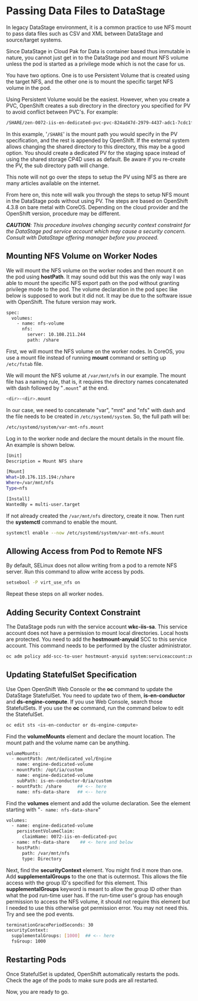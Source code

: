 # Passing Data Files to DataStage

In legacy DataStage environment, it is a common practice to use NFS mount to pass data files such as CSV and XML between DataStage and source/target systems.

Since DataStage in Cloud Pak for Data is container based thus immutable in nature, you cannot just get in to the DataStage pod and mount NFS volume unless the pod is started as a privilege mode which is not the case for us.

You have two options. One is to use Persistent Volume that is created using the target NFS, and the other one is to mount the specific target NFS volume in the pod.

Using Persistent Volume would be the easiest. However, when you create a PVC, OpenShift creates a sub directory in the directory you specified for PV to avoid conflict between PVC's. For example:

```bash
/SHARE/zen-0072-iis-en-dedicated-pvc-pvc-824ad47d-2979-4437-adc1-7cdc1fae80db
```

In this example, '`/SHARE`' is the mount path you would specify in the PV specification, and the rest is appended by OpenShift. If the external system allows changing the shared directory to this directory, this may be a good option. You should create a dedicated PV for the staging space instead of using the shared storage CP4D uses as default. Be aware if you re-create the PV, the sub directory path will change.

This note will not go over the steps to setup the PV using NFS as there are many articles available on the internet.

From here on, this note will walk you through the steps to setup NFS mount in the DataStage pods without using PV. The steps are based on OpenShift 4.3.8 on bare metal with CoreOS. Depending on the cloud provider and the OpenShift version, procedure may be different.

***CAUTION**: This procedure involves changing security context constraint for the DataStage pod service account which may cause a security concern. Consult with DataStage offering manager before you proceed.*

## Mounting NFS Volume on Worker Nodes

We will mount the NFS volume on the worker nodes and then mount it on the pod using **hostPath**. It may sound odd but this was the only way I was able to mount the specific NFS export path on the pod without granting privilege mode to the pod. The volume declaration in the pod spec like below is supposed to work but it did not. It may be due to the software issue with OpenShift. The future version may work.

```bash
spec:
  volumes:
    - name: nfs-volume
      nfs:
        server: 10.108.211.244
        path: /share
```

First, we will mount the NFS volume on the worker nodes. In CoreOS, you use a mount file instead of running **mount** command or setting up `/etc/fstab` file.

We will mount the NFS volume at `/var/mnt/nfs` in our example. The mount file has a naming rule, that is, it requires the directory names concatenated with dash followed by "`.mount`" at the end.

```bash
<dir>-<dir>.mount
```

In our case, we need to concatenate "var", "mnt" and "nfs" with dash and the file needs to be created in `/etc/systemd/system`. So, the full path will be:

```bash
/etc/systemd/system/var-mnt-nfs.mount
```

Log in to the worker node and declare the mount details in the mount file. An example is shown below.

```bash
[Unit]
Description = Mount NFS share

[Mount]
What=10.176.115.194:/share
Where=/var/mnt/nfs
Type=nfs

[Install]
WantedBy = multi-user.target
```

If not already created the `/var/mnt/nfs` directory, create it now. Then runt the **systemctl** command to enable the mount.

```bash
systemctl enable --now /etc/systemd/system/var-mnt-nfs.mount
```

## Allowing Access from Pod to Remote NFS

By default, SELinux does not allow writing from a pod to a remote NFS server. Run this command to allow write access by pods.

```bash
setsebool -P virt_use_nfs on
```

Repeat these steps on all worker nodes.

## Adding Security Context Constraint

The DataStage pods run with the service account **wkc-iis-sa**. This service account does not have a permission to mount local directories. Local hosts are protected. You need to add the **hostmount-anyuid** SCC to this service account. This command needs to be performed by the cluster administrator.

```bash
oc adm policy add-scc-to-user hostmount-anyuid system:serviceaccount:zen:wkc-iis-sa
```

## Updating StatefulSet Specification

Use Open OpenShift Web Console or the **oc** command to update the DataStage StatefulSet. You need to update two of them, **is-en-conductor** and **ds-engine-compute**. If you use Web Console, search those StatefulSets. If you use the **oc** command, run the command below to edit the StatefulSet.

```bash
oc edit sts <is-en-conductor or ds-engine-compute>
```

Find the **volumeMounts** element and declare the mount location. The mount path and the volume name can be anything.

```bash
volumeMounts:
  - mountPath: /mnt/dedicated_vol/Engine
    name: engine-dedicated-volume
  - mountPath: /opt/ia/custom
    name: engine-dedicated-volume
    subPath: is-en-conductor-0/ia/custom
  - mountPath: /share      ## <-- here
    name: nfs-data-share   ## <-- here
```

Find the **volumes** element and add the volume declaration. See the element starting with "`- name: nfs-data-share`"

```bash
volumes:
  - name: engine-dedicated-volume
    persistentVolumeClaim:
      claimName: 0072-iis-en-dedicated-pvc
  - name: nfs-data-share    ## <- here and below
    hostPath:
      path: /var/mnt/nfs
      type: Directory
```

Next, find the **securityContext** element. You might find it more than one. Add **supplementalGroups** to the one that is outermost. This allows the file access with the group ID's specified for this element. This **supplementalGroups** keyword is meant to allow the group ID other than what the pod run-time user has. If the run-time user's group has enough permission to access the NFS volume, it should not require this element but I needed to use this otherwise got permission error. You may not need this. Try and see the pod events.

```bash
terminationGracePeriodSeconds: 30
securityContext:
  supplementalGroups: [1000]  ## <-- here
  fsGroup: 1000
```

## Restarting Pods

Once StatefulSet is updated, OpenShift automatically restarts the pods. Check the age of the pods to make sure pods are all restarted.

Now, you are ready to go.
